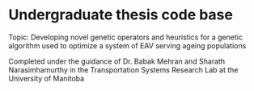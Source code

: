 # Undergraduate thesis code base
Topic: Developing novel genetic operators and heuristics for a genetic algorithm used to optimize a system of EAV serving ageing populations  

Completed under the guidance of Dr. Babak Mehran and Sharath Narasimhamurthy in the Transportation Systems Research Lab at the University of Manitoba

